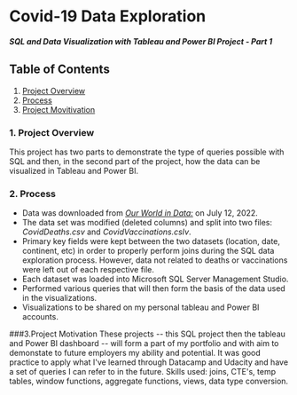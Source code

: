# Covid-19 Data Exploration
#### _SQL and Data Visualization with Tableau and Power BI Project - Part 1_
## Table of Contents

1. [Project Overview](#project)
2. [Process](#process)
3. [Project Movitivation](#motivation)

### 1. Project Overview<a id="project"></a>
This project has two parts to demonstrate the type of queries possible with SQL and then, in the second part of the project, how the data can be visualized in Tableau and Power BI. 

### 2. Process<a id="process"></a>
- Data was downloaded from [_Our World in Data:_](https://ourworldindata.org/covid-deaths) on July 12, 2022. 
- The data set was modified (deleted columns) and split into two files: _CovidDeaths.csv_ and _CovidVaccinations.csIv_. 
- Primary key fields were kept between the two datasets (location, date, continent, etc) in order to properly perform joins during the SQL data exploration process. However, data not related to deaths or vaccinations were left out of each respective file. 
- Each dataset was loaded into Microsoft SQL Server Management Studio.
- Performed various queries that will then form the basis of the data used in the visualizations.
- Visualizations to be shared on my personal tableau and Power BI accounts. 

###3.Project Motivation<a id="motivation"></a>
These projects -- this SQL project then the tableau and Power BI dashboard -- will form a part of my portfolio and with aim to demonstate to future employers my ability and potential. It was good practice to apply what I've learned through Datacamp and Udacity and have a set of queries I can refer to in the future. Skills used: joins, CTE's, temp tables, window functions, aggregate functions, views, data type conversion.
